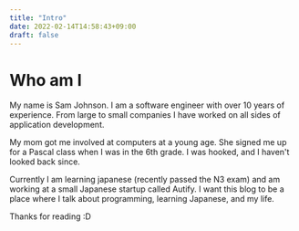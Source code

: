 ```yaml
---
title: "Intro"
date: 2022-02-14T14:58:43+09:00
draft: false
---
```


# Who am I

My name is Sam Johnson. I am a software engineer with over 10 years of experience. From large to small companies I have worked on all sides of application development.


My mom got me involved at computers at a young age. She signed me up for a Pascal class when I was in the 6th grade. I was hooked, and I haven't looked back since.


Currently I am learning japanese (recently passed the N3 exam) and am working at a small Japanese startup called Autify. I want this blog to be a place where I talk about programming, learning Japanese, and my life.


Thanks for reading :D

